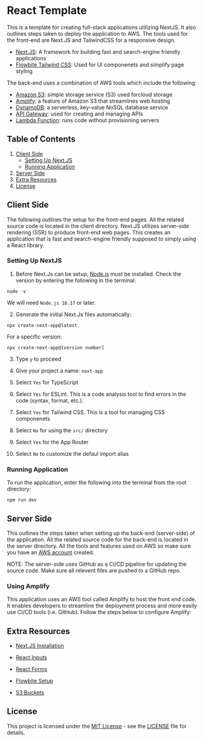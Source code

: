 # React Template

This is a template for creating full-stack applications utilizing NextJS. It also outlines steps taken to deploy the application to AWS. The tools used for the front-end are Next.JS and TailwindCSS for a responsive design. 

- [Next.JS](https://react.dev/): A framework for building fast and search-engine friendly applications
- [Flowbite Tailwind CSS](https://flowbite.com/docs/getting-started/introduction/): Used for UI componenets and simplify page styling

The back-end uses a combination of AWS tools which include the following:

- [Amazon S3](https://aws.amazon.com/pm/serv-s3): simple storage service (S3) used forcloud storage
- [Amplify](https://aws.amazon.com/amplify/): a feature of Amazon S3 that streamlines web hosting
- [DynamoDB](https://aws.amazon.com/dynamodb/): a serverless, key-value NoSQL database service
- [API Gateway](https://aws.amazon.com/api-gateway/): used for creating and managing APIs
- [Lambda Function](https://docs.aws.amazon.com/lambda/latest/dg/welcome.html): runs code without provisioning servers

## Table of Contents

1. [Client Side](#client-side)  
    - [Setting Up Next.JS](#setting-up-nextjs)  
    - [Running Application](#running-application)  
2. [Server Side](#server-side)  
3. [Extra Resources](#extra-resources)  
4. [License](#license)  


## Client Side

The following outlines the setup for the front-end pages. All the related source code is located in the client directory. Next.JS utilizes server-side rendering (SSR) to produce front-end web pages. This creates an application that is fast and search-engine friendly supposed to simply using a React library.

### Setting Up NextJS

1. Before Next.Js can be setup, [Node.js](https://nodejs.org/en/download/package-manager/current) must be installed. Check the version by entering the following in the terminal:  
```
node -v
```
We will need `Node.js 18.17` or later.

2. Generate the initial Next.Js files automatically:  
```
npx create-next-app@latest
```
For a specific version:
```
npx create-next-app@[version number]
```  

3. Type `y` to proceed  

4. Give your project a name: `next-app`  

5. Select `Yes` for TypeScript

6. Select `Yes` for ESLint. This is a code analysis tool to find errors in the code (syntax, format, etc.).

7. Select `Yes` for Tailwind CSS. This is a tool for managing CSS componenets

8. Select `No` for using the `src/` directory

9. Select `Yes` for the App Router

10. Select `No` to customize the defaul import alias


### Running Application

To run the application, enter the following into the terminal from the root directory:  
```
npm run dev
```


## Server Side

This outlines the steps taken when setting up the back-end (server-side) of the application. All the related source code for the back-end is located in the server directory. All the tools and features used on AWS so make sure you have an [AWS account](https://signin.aws.amazon.com/signup?request_type=register) created. 

NOTE: The server-side uses GitHub as a CI/CD pipeline for updating the source code. Make sure all relevent files are pushed to a GitHub repo.

### Using Amplify

This application uses an AWS tool called Amplify to host the front end code. It enables developers to streamline the deployment process and more easily use CI/CD tools (i.e. GitHub). Follow the steps below to configure Amplify:


## Extra Resources

- [Next.JS Installation](https://nextjs.org/docs/getting-started/installation)
- [React Inputs](https://react.dev/reference/react-dom/components/input)
- [React Forms](https://legacy.reactjs.org/docs/forms.html)
- [Flowbite Setup](https://flowbite.com/docs/getting-started/react/)

- [S3 Buckets](https://docs.aws.amazon.com/AmazonS3/latest/userguide/UsingBucket.html)


## License

This project is licensed under the [MIT License](https://opensource.org/licenses/MIT) - see the [LICENSE](LICENSE) file for details.